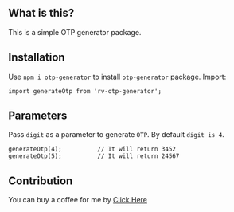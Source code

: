 ## What is this?
This is a simple OTP generator package.
## Installation
Use `npm i otp-generator` to install `otp-generator` package.
Import:
````
import generateOtp from 'rv-otp-generator';
````
## Parameters
Pass `digit` as a parameter to generate `OTP`. By default `digit is 4`.
````
generateOtp(4);          // It will return 3452
generateOtp(5);          // It will return 24567
````
## Contribution
You can buy a coffee for me by [Click Here](http://www.google.com)
